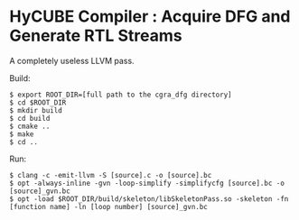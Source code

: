 # HyCUBE Compiler : Acquire DFG and Generate RTL Streams

A completely useless LLVM pass.

Build:

    $ export ROOT_DIR=[full path to the cgra_dfg directory]
    $ cd $ROOT_DIR
    $ mkdir build
    $ cd build
    $ cmake ..
    $ make
    $ cd ..

Run:

    $ clang -c -emit-llvm -S [source].c -o [source].bc
    $ opt -always-inline -gvn -loop-simplify -simplifycfg [source].bc -o [source]_gvn.bc
    $ opt -load $ROOT_DIR/build/skeleton/libSkeletonPass.so -skeleton -fn [function name] -ln [loop number] [source]_gvn.bc

